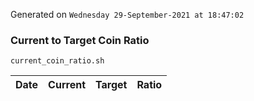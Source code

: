 Generated on `Wednesday 29-September-2021 at 18:47:02`

### Current to Target Coin Ratio
`current_coin_ratio.sh`

Date|Current|Target|Ratio
---|---|---|---
